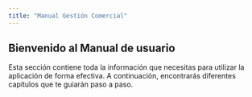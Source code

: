 ```yaml
--- 
title: "Manual Gestión Comercial"
---
```


## Bienvenido al Manual de usuario
Esta sección contiene toda la información que necesitas para utilizar la aplicación de forma efectiva. A continuación, encontrarás diferentes capítulos que te guiarán paso a paso.

    